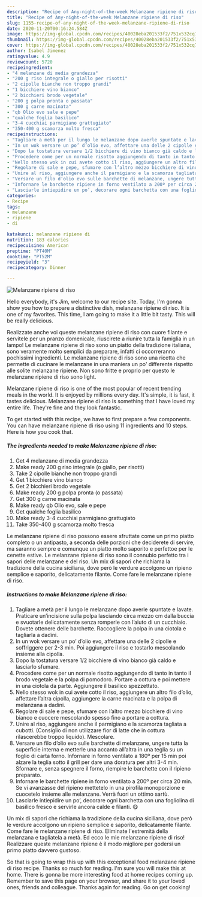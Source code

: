```yaml
---
description: "Recipe of Any-night-of-the-week Melanzane ripiene di riso"
title: "Recipe of Any-night-of-the-week Melanzane ripiene di riso"
slug: 1155-recipe-of-any-night-of-the-week-melanzane-ripiene-di-riso
date: 2020-11-20T00:16:24.584Z
image: https://img-global.cpcdn.com/recipes/40028eba201533f2/751x532cq70/melanzane-ripiene-di-riso-recipe-main-photo.jpg
thumbnail: https://img-global.cpcdn.com/recipes/40028eba201533f2/751x532cq70/melanzane-ripiene-di-riso-recipe-main-photo.jpg
cover: https://img-global.cpcdn.com/recipes/40028eba201533f2/751x532cq70/melanzane-ripiene-di-riso-recipe-main-photo.jpg
author: Isabel Jimenez
ratingvalue: 4.9
reviewcount: 5720
recipeingredient:
- "4 melanzane di media grandezza"
- "200 g riso integrale o giallo per risotti"
- "2 cipolle bianche non troppo grandi"
- "1 bicchiere vino bianco"
- "2 bicchieri brodo vegetale"
- "200 g polpa pronta o passata"
- "300 g carne macinata"
- "qb Olio evo sale e pepe"
- "qualche foglia basilico"
- "3-4 cucchiai parmigiano grattugiato"
- "350-400 g scamorza molto fresca"
recipeinstructions:
- "Tagliare a metà per il lungo le melanzane dopo averle spuntate e lavate. Praticare un’incisione sulla polpa lasciando circa mezzo cm dalla buccia e svuotarle delicatamente senza romperle con l’aiuto di un cucchiaio. Dovete ottenere delle barchette. Raccogliere la polpa in una ciotola e tagliarla a dadini."
- "In un wok versare un po’ d’olio evo, affettare una delle 2 cipolle e soffriggere per 2-3 min. Poi aggiungere il riso e tostarlo mescolando insieme alla cipolla."
- "Dopo la tostatura versare 1/2 bicchiere di vino bianco già caldo e lasciarlo sfumare."
- "Procedere come per un normale risotto aggiungendo di tanto in tanto il brodo vegetale e la polpa di pomodoro. Portare a cottura e poi mettere in una ciotola da parte. Aggiungere il basilico spezzettato."
- "Nello stesso wok in cui avete cotto il riso, aggiungere un altro filo d’olio, affettare l’altra cipolla, aggiungere la carne macinata e la polpa di melanzana a dadini."
- "Regolare di sale e pepe, sfumare con l’altro mezzo bicchiere di vino bianco e cuocere mescolando spesso fino a portare a cottura."
- "Unire al riso, aggiungere anche il parmigiano e la scamorza tagliata a cubotti. (Consiglio di non utilizzare fior di latte che in cottura rilascerebbe troppo liquido). Mescolare."
- "Versare un filo d’olio evo sulle barchette di melanzane, ungere tutta la superficie interna e metterle una accanto all’altra in una teglia su un foglio di carta forno. Infornare in forno ventilato a 180º per 15 min poi alzare la teglia sotto il grill per dare una doratura per altri 3-4 min. Sfornare e, senza spegnere il forno, riempire le barchette con il ripieno preparato."
- "Infornare le barchette ripiene in forno ventilato a 200º per circa 20 min. Se vi avanzasse del ripieno mettetelo in una pirofila monoporzione e cuocetelo insieme alle melanzane. Verrà fuori un ottimo sartù."
- "Lasciarle intiepidire un po’, decorare ogni barchetta con una fogliolina di basilico fresco e servirle ancora calde e filanti. 😋"
categories:
- Recipe
tags:
- melanzane
- ripiene
- di

katakunci: melanzane ripiene di 
nutrition: 183 calories
recipecuisine: American
preptime: "PT40M"
cooktime: "PT52M"
recipeyield: "3"
recipecategory: Dinner

---
```



![Melanzane ripiene di riso](https://img-global.cpcdn.com/recipes/40028eba201533f2/751x532cq70/melanzane-ripiene-di-riso-recipe-main-photo.jpg)

Hello everybody, it's Jim, welcome to our recipe site. Today, I'm gonna show you how to prepare a distinctive dish, melanzane ripiene di riso. It is one of my favorites. This time, I am going to make it a little bit tasty. This will be really delicious.

Realizzate anche voi queste melanzane ripiene di riso con cuore filante e servitele per un pranzo domenicale, riuscirete a riunire tutta la famiglia in un lampo! Le melanzane ripiene di riso sono un piatto della tradizione italiana, sono veramente molto semplici da preparare, infatti ci occorreranno pochissimi ingredienti. Le melanzane ripiene di riso sono una ricetta che permette di cucinare le melanzane in una maniera un po&#39; differente rispetto alle solite melanzane ripiene. Non sono fritte e proprio per questo le melanzane ripiene di riso sono light.

Melanzane ripiene di riso is one of the most popular of recent trending meals in the world. It is enjoyed by millions every day. It's simple, it is fast, it tastes delicious. Melanzane ripiene di riso is something that I have loved my entire life. They're fine and they look fantastic.


To get started with this recipe, we have to first prepare a few components. You can have melanzane ripiene di riso using 11 ingredients and 10 steps. Here is how you cook that.

<!--inarticleads1-->

##### The ingredients needed to make Melanzane ripiene di riso:

1. Get 4 melanzane di media grandezza
1. Make ready 200 g riso integrale (o giallo, per risotti)
1. Take 2 cipolle bianche non troppo grandi
1. Get 1 bicchiere vino bianco
1. Get 2 bicchieri brodo vegetale
1. Make ready 200 g polpa pronta (o passata)
1. Get 300 g carne macinata
1. Make ready qb Olio evo, sale e pepe
1. Get qualche foglia basilico
1. Make ready 3-4 cucchiai parmigiano grattugiato
1. Take 350-400 g scamorza molto fresca


Le melanzane ripiene di riso possono essere sfruttate come un primo piatto completo o un antipasto, a seconda delle porzioni che deciderete di servire, ma saranno sempre e comunque un piatto molto saporito e perfettoe per le cenette estive. Le melanzane ripiene di riso sono il connubio perfetto tra i sapori delle melanzane e del riso. Un mix di sapori che richiama la tradizione della cucina siciliana, dove però le verdure accolgono un ripieno semplice e saporito, delicatamente filante. Come fare le melanzane ripiene di riso. 

<!--inarticleads2-->

##### Instructions to make Melanzane ripiene di riso:

1. Tagliare a metà per il lungo le melanzane dopo averle spuntate e lavate. Praticare un’incisione sulla polpa lasciando circa mezzo cm dalla buccia e svuotarle delicatamente senza romperle con l’aiuto di un cucchiaio. Dovete ottenere delle barchette. Raccogliere la polpa in una ciotola e tagliarla a dadini.
1. In un wok versare un po’ d’olio evo, affettare una delle 2 cipolle e soffriggere per 2-3 min. Poi aggiungere il riso e tostarlo mescolando insieme alla cipolla.
1. Dopo la tostatura versare 1/2 bicchiere di vino bianco già caldo e lasciarlo sfumare.
1. Procedere come per un normale risotto aggiungendo di tanto in tanto il brodo vegetale e la polpa di pomodoro. Portare a cottura e poi mettere in una ciotola da parte. Aggiungere il basilico spezzettato.
1. Nello stesso wok in cui avete cotto il riso, aggiungere un altro filo d’olio, affettare l’altra cipolla, aggiungere la carne macinata e la polpa di melanzana a dadini.
1. Regolare di sale e pepe, sfumare con l’altro mezzo bicchiere di vino bianco e cuocere mescolando spesso fino a portare a cottura.
1. Unire al riso, aggiungere anche il parmigiano e la scamorza tagliata a cubotti. (Consiglio di non utilizzare fior di latte che in cottura rilascerebbe troppo liquido). Mescolare.
1. Versare un filo d’olio evo sulle barchette di melanzane, ungere tutta la superficie interna e metterle una accanto all’altra in una teglia su un foglio di carta forno. Infornare in forno ventilato a 180º per 15 min poi alzare la teglia sotto il grill per dare una doratura per altri 3-4 min. Sfornare e, senza spegnere il forno, riempire le barchette con il ripieno preparato.
1. Infornare le barchette ripiene in forno ventilato a 200º per circa 20 min. Se vi avanzasse del ripieno mettetelo in una pirofila monoporzione e cuocetelo insieme alle melanzane. Verrà fuori un ottimo sartù.
1. Lasciarle intiepidire un po’, decorare ogni barchetta con una fogliolina di basilico fresco e servirle ancora calde e filanti. 😋


Un mix di sapori che richiama la tradizione della cucina siciliana, dove però le verdure accolgono un ripieno semplice e saporito, delicatamente filante. Come fare le melanzane ripiene di riso. Eliminate l&#39;estremità della melanzana e tagliatela a metà. Ed ecco le mie melanzane ripiene di riso! Realizzare queste melanzane ripiene è il modo migliore per godersi un primo piatto davvero gustoso. 

So that is going to wrap this up with this exceptional food melanzane ripiene di riso recipe. Thanks so much for reading. I'm sure you will make this at home. There is gonna be more interesting food at home recipes coming up. Remember to save this page on your browser, and share it to your loved ones, friends and colleague. Thanks again for reading. Go on get cooking!

